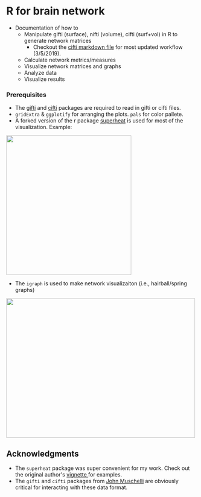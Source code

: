 # R for brain network

* Documentation of how to 
  * Manipulate gifti (surface), nifti (volume), cifti (surf+vol) in R to generate network matrices
    * Checkout the [cifti markdown file](https://github.com/mychan24/r-for-brain-network/blob/master/cifti_single_sub_sample/cifti_MSC_r.md) for most updated workflow (3/5/2019). 
  * Calculate network metrics/measures
  * Visualize network matrices and graphs
  * Analyze data 
  * Visualize results

### Prerequisites

* The [gifti](https://github.com/muschellij2/gifti) and [cifti](https://github.com/muschellij2/cifti) packages are required to read in gifti or cifti files. 
* `gridExtra` & `ggplotify` for arranging the plots. `pals` for color pallete. 
* A forked version of the r package [superheat](https://github.com/mychan24/superheat) is used for most of the visualization. Example:  
<img src="https://raw.githubusercontent.com/mychan24/r-for-brain-network/master/docs/matrix.png" width="331" height="370">

* The `igraph` is used to make network visualizaiton (i.e., hairball/spring graphs)
<img src="https://raw.githubusercontent.com/mychan24/r-for-brain-network/master/docs/spring.png" width="500" height="370">

## Acknowledgments

* The `superheat` package was super convenient for my work. Check out the original author's [vignette ](https://rlbarter.github.io/superheat/) for examples. 
* The `gifti` and `cifti` packages from [John Muschelli](https://github.com/muschellij2) are obviously critical for interacting with these data format. 

